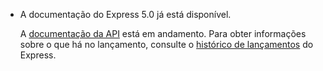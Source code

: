<ul>
  <li>
    <p class="announcement-title">A documentação do Express 5.0 já está disponível.</p>
    <p markdown="1">
      <!-- we still haven't a 5x doc for pt-br -->
      A <a href="/5x/api.html">documentação da API</a> está em andamento. Para obter informações sobre o que há no lançamento, consulte o <a href="https://github.com/expressjs/express/blob/5.0/History.md">histórico de lançamentos</a> do Express.
    </p>
  </li>
</ul>